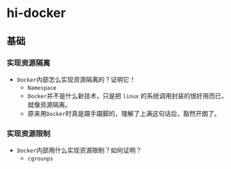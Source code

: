 # hi-docker

## 基础

### 实现资源隔离

- `Docker`内部怎么实现资源隔离的？证明它！
  - `Namespace`
  - `Docker`并不是什么新技术，只是把 `linux` 的系统调用封装的很好用而已，就像资源隔离。
  - 原来用`Docker`时真是蹑手蹑脚的，理解了上满这句话后，豁然开朗了。

### 实现资源限制

- `Docker`内部用什么实现资源限制？如何证明？
  - `cgrounps`
